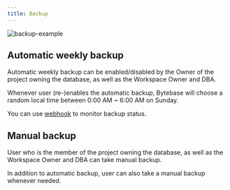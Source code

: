 ```yaml
---
title: Backup
---
```


![backup-example](/content/docs/backup-example.png)

## Automatic weekly backup

<HintBlock type="info">

Automatic weekly backup can be enabled/disabled by the Owner of the project owning the database, as well as the Workspace Owner and DBA.

</HintBlock>

Whenever user (re-)enables the automatic backup, Bytebase will choose a random local time between 0:00 AM \~ 6:00 AM on Sunday.

You can use [webhook](/docs/administration/webhook-integration/database-webhook) to monitor backup status.

## Manual backup

<HintBlock type="info">

User who is the member of the project owning the database, as well as the Workspace Owner and DBA can take manual backup.

</HintBlock>

In addition to automatic backup, user can also take a manual backup whenever needed.
